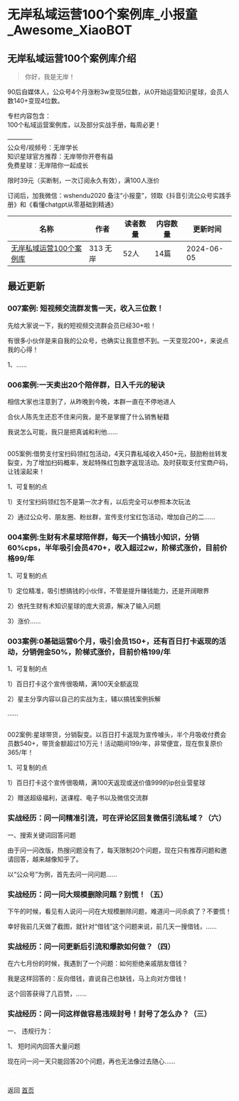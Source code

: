 # 无岸私域运营100个案例库_小报童_Awesome_XiaoBOT

## 无岸私域运营100个案例库介绍
> 你好，我是无岸！    
    
90后自媒体人，公众号4个月涨粉3w变现5位数，从0开始运营知识星球，会员人数140+变现4位数。    
    
    
专栏内容包含：    
100个私域运营案例库，以及部分实战手册，每周必更！    
    
————    
公众号/视频号：无岸学长    
知识星球官方推荐：无岸带你开卷有益    
免费星球：无岸陪你一起成长    
    
    
限时39元（买断制，一次订阅永久有效），满100人涨价    
    
订阅后，加我微信：wshendu2020 备注“小报童”，领取《抖音引流公众号实践手册》和《看懂chatgpt从零基础到精通》  
  


|名称|作者|读者数量|内容数量|更新时间|
|---|---|---|---|---|
|[无岸私域运营100个案例库](https://xiaobot.net/p/wuan2023?refer=9c3f1c95-a052-465a-9902-f6d75080262a)|313 无岸|52人|14篇|2024-06-05|

## 最近更新
### 007案例: 短视频交流群发售一天，收入三位数！

先给大家说一下，我的短视频交流群会员已经30+啦！

有很多小伙伴是来自我的公众号，也确实让我意想不到。一天变现200+，来说点我的心得！

1、......

### 006案例:一天卖出20个陪伴群，日入千元的秘诀

相信大家也注意到了，从昨晚到今晚，本群一直在不停地进人

合伙人陈先生还忍不住来问我，是不是掌握了什么销售秘籍

我说怎么可能，我只是把真诚和利他......

##
005案例:借势支付宝扫码领红包活动，4天只靠私域收入450+元，鼓励粉丝转发裂变，为了增加扫码概率，发起特殊红包数字返现活动。及时获取支付宝商户码，让钱滚起来！

1、可复制的点

1）支付宝扫码领红包不是第一次才有，以后完全可以参照本次玩法

2）通过公众号、朋友圈、粉丝群，宣传支付宝红包活动，增加自己的二......

### 004案例:生财有术星球陪伴群，每天一个搞钱小知识，分销60%cps，半年吸引会员470+，收入超过2w，阶梯式涨价，目前价格99/年

1、可复制的点

1）定位精准，吸引想搞钱的小伙伴，不管是提升赚钱能力，还是开阔眼界

2）依托生财有术知识星球的庞大资源，解决了输入问题

3）涨价......

### 003案例:0基础运营6个月，吸引会员150+，还有百日打卡返现的活动，分销佣金50%，阶梯式涨价，目前价格199/年

1、可复制的点

1）百日打卡这个宣传很吸睛，满100天全额返现

2）星主分享内容以自己的实战为主，辅以搞钱案例拆解

......

##
002案例:星球带货，分销裂变。以百日打卡返现为宣传噱头，半个月吸收付费会员数540+，带货金额超过10万元！活动期间199/年，非常便宜，现在恢复原价365/年！

1、可复制的点

1）百日打卡这个宣传很吸睛，满100天返现或送价值999的ip创业营星球

2）赠送超级福利，送课程、电子书以及微信交流群

### 实战经历：问一问精准引流，可在评论区回复微信引流私域？（六）

一、搜索关键词回答问题

由于问一问改版，热搜问题没有了，每天限制20个问题，现在只有推荐问题和邀请回答，越来越像知乎了。

以“公众号”为例，首先去问一问问题......

### 实战经历：问一问大规模删除问题？别慌！（五）

下午的时候，看见有人说问一问在大规模删除问题，难道问一问杀疯了？不要慌！

幸好我前几天做了截图，就针对“借钱”这个问题来说，前几天一搜借钱，......

### 实战经历：问一问更新后引流和爆款如何做？（四）

在六七月份的时候，我遇到了一个问题：如何拒绝亲戚朋友借钱？

我是这样回答的：反向借钱，直说自己也缺钱，马上向对方借钱！

这个回答获得了几百赞，......

### 实战经历：问一问这样做容易违规封号！封号了怎么办？（三）

一、 违规行为：



1、 短时间内回答大量问题



现在问一问一天只能回答20个问题，再也无法像过去随心......


<a href="https://github.com/Reno9527/awesome-xiaobot" style="color: white; text-decoration: none;">awesome-xiaobot</a>

返回 [首页](../README.md)
